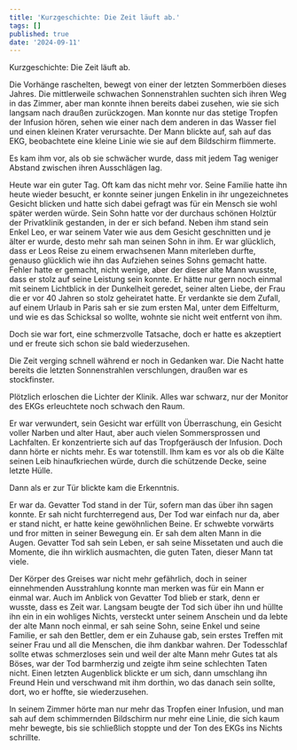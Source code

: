 ```yaml
---
title: 'Kurzgeschichte: Die Zeit läuft ab.'
tags: []
published: true
date: '2024-09-11'
---
```

Kurzgeschichte: Die Zeit läuft ab.

Die Vorhänge raschelten, bewegt von einer der letzten Sommerböen dieses Jahres. Die mittlerweile schwachen Sonnenstrahlen suchten sich ihren Weg in das Zimmer, aber man konnte ihnen bereits dabei zusehen, wie sie sich langsam nach draußen zurückzogen. Man konnte nur das stetige Tropfen der Infusion hören, sehen wie einer nach dem anderen in das Wasser fiel und einen kleinen Krater verursachte. Der Mann blickte auf, sah auf das EKG, beobachtete eine kleine Linie wie sie auf dem Bildschirm flimmerte.

Es kam ihm vor, als ob sie schwächer wurde, dass mit jedem Tag weniger Abstand zwischen ihren Ausschlägen lag.

Heute war ein guter Tag. Oft kam das nicht mehr vor. Seine Familie hatte ihn heute wieder besucht, er konnte seiner jungen Enkelin in ihr ungezeichnetes Gesicht blicken und hatte sich dabei gefragt was für ein Mensch sie wohl später werden würde. Sein Sohn hatte vor der durchaus schönen Holztür der Privatklinik gestanden, in der er sich befand. Neben ihm stand sein Enkel Leo, er war seinem Vater wie aus dem Gesicht geschnitten und je älter er wurde, desto mehr sah man seinen Sohn in ihm. Er war glücklich, dass er Leos Reise zu einem erwachsenen Mann miterleben durfte, genauso glücklich wie ihn das Aufziehen seines Sohns gemacht hatte. Fehler hatte er gemacht, nicht wenige, aber der dieser alte Mann wusste, dass er stolz auf seine Leistung sein konnte. Er hätte nur gern noch einmal mit seinem Lichtblick in der Dunkelheit geredet, seiner alten Liebe, der Frau die er vor 40 Jahren so stolz geheiratet hatte. Er verdankte sie dem Zufall, auf einem Urlaub in Paris sah er sie zum ersten Mal, unter dem Eiffelturm, und wie es das Schicksal so wollte, wohnte sie nicht weit entfernt von ihm.

Doch sie war fort, eine schmerzvolle Tatsache, doch er hatte es akzeptiert und er freute sich schon sie bald wiederzusehen.

Die Zeit verging schnell während er noch in Gedanken war. Die Nacht hatte bereits die letzten Sonnenstrahlen verschlungen, draußen war es stockfinster.

Plötzlich erloschen die Lichter der Klinik. Alles war schwarz, nur der Monitor des EKGs erleuchtete noch schwach den Raum.

Er war verwundert, sein Gesicht war erfüllt von Überraschung, ein Gesicht voller Narben und alter Haut, aber auch vielen Sommersprossen und Lachfalten. Er konzentrierte sich auf das Tropfgeräusch der Infusion. Doch dann hörte er nichts mehr. Es war totenstill. Ihm kam es vor als ob die Kälte seinen Leib hinaufkriechen würde, durch die schützende Decke, seine letzte Hülle.

Dann als er zur Tür blickte kam die Erkenntnis.

Er war da. Gevatter Tod stand in der Tür, sofern man das über ihn sagen konnte. Er sah nicht furchterregend aus, Der Tod war einfach nur da, aber er stand nicht, er hatte keine gewöhnlichen Beine. Er schwebte vorwärts und fror mitten in seiner Bewegung ein. Er sah dem alten Mann in die Augen. Gevatter Tod sah sein Leben, er sah seine Missetaten und auch die Momente, die ihn wirklich ausmachten, die guten Taten, dieser Mann tat viele.

Der Körper des Greises war nicht mehr gefährlich, doch in seiner einnehmenden Ausstrahlung konnte man merken was für ein Mann er einmal war. Auch im Anblick von Gevatter Tod blieb er stark, denn er wusste, dass es Zeit war. Langsam beugte der Tod sich über ihn und hüllte ihn ein in ein wohliges Nichts, versteckt unter seinem Anschein und da lebte der alte Mann noch einmal, er sah seine Sohn, seine Enkel und seine Familie, er sah den Bettler, dem er ein Zuhause gab, sein erstes Treffen mit seiner Frau und all die Menschen, die ihm dankbar wahren. Der Todesschlaf sollte etwas schmerzloses sein und weil der alte Mann mehr Gutes tat als Böses, war der Tod barmherzig und zeigte ihm seine schlechten Taten nicht. Einen letzten Augenblick blickte er um sich, dann umschlang ihn Freund Hein und verschwand mit ihm dorthin, wo das danach sein sollte, dort, wo er hoffte, sie wiederzusehen.

In seinem Zimmer hörte man nur mehr das Tropfen einer Infusion, und man sah auf dem schimmernden Bildschirm nur mehr eine Linie, die sich kaum mehr bewegte, bis sie schließlich stoppte und der Ton des EKGs ins Nichts schrillte.
